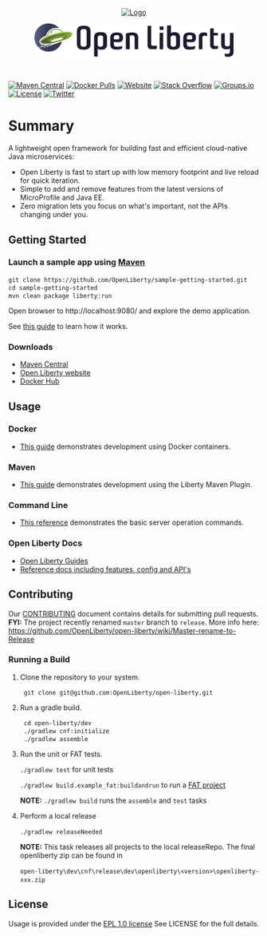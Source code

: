 <!-- PROJECT -->

<p align="center">
  <a href="https://openliberty.io/">
    <img src="https://openliberty.io/img/spaceship.svg" alt="Logo">
  </a>
</p>
<p align="center">
  <a href="https://openliberty.io/">
    <img src="https://github.com/OpenLiberty/open-liberty/blob/release/logos/logo_horizontal_light_navy.png" alt="title" width="400">
  </a>
</p>
<br />


[![Maven Central](https://img.shields.io/maven-central/v/io.openliberty/openliberty-runtime.svg?label=Maven%20Central)](http://search.maven.org/#search%7Cga%7C1%7Cg%3A%22io.openliberty%22%20a%3A%22openliberty-runtime%22)
[![Docker Pulls](https://img.shields.io/docker/pulls/_/open-liberty.svg?color=yellow)](https://hub.docker.com/_/open-liberty)
[![Website](https://img.shields.io/badge/website-live-purple.svg)](https://openliberty.io/)
[![Stack Overflow](https://img.shields.io/badge/find-answers-blue.svg)](https://stackoverflow.com/questions/tagged/open-liberty)
[![Groups.io](https://img.shields.io/badge/ask-groups.io-orange.svg)](https://groups.io/g/openliberty)
[![License](https://img.shields.io/badge/License-EPL%201.0-green.svg)](https://opensource.org/licenses/EPL-1.0)
[![Twitter](https://img.shields.io/twitter/follow/openlibertyio.svg?style=social&label=Follow)](https://twitter.com/OpenLibertyIO)

# Summary
A lightweight open framework for building fast and efficient cloud-native Java microservices:
* Open Liberty is fast to start up with low memory footprint and live reload for quick iteration.
* Simple to add and remove features from the latest versions of MicroProfile and Java EE.
* Zero migration lets you focus on what's important, not the APIs changing under you.

## Getting Started

### Launch a sample app using [Maven](https://maven.apache.org/)
    git clone https://github.com/OpenLiberty/sample-getting-started.git
    cd sample-getting-started
    mvn clean package liberty:run

Open browser to http://localhost:9080/ and explore the demo application.

See [this guide](https://openliberty.io/guides/getting-started.html)  to learn how it works.

### Downloads

* [Maven Central](https://mvnrepository.com/artifact/io.openliberty/openliberty-runtime)
* [Open Liberty website](https://www.openliberty.io/downloads/)
* [Docker Hub](https://hub.docker.com/_/open-liberty)

## Usage


### Docker

* [This guide](https://openliberty.io/guides/docker.html) demonstrates development using Docker containers. 

### Maven

* [This guide](https://openliberty.io/guides/maven-intro.html) demonstrates development using the Liberty Maven Plugin. 

### Command Line

* [This reference](https://openliberty.io/docs/ref/command/) demonstrates the basic server operation commands.


### Open Liberty Docs

* [Open Liberty Guides](https://openliberty.io/guides/)
* [Reference docs including features, config and API's](https://openliberty.io/docs/)


## Contributing

Our [CONTRIBUTING](https://github.com/OpenLiberty/open-liberty/blob/release/CONTRIBUTING.md) document contains details for submitting pull requests.
**FYI:** The project recently renamed `master` branch to `release`.  More info here: https://github.com/OpenLiberty/open-liberty/wiki/Master-rename-to-Release

### Running a Build

1. Clone the repository to your system.

        git clone git@github.com:OpenLiberty/open-liberty.git

2. Run a gradle build.

        cd open-liberty/dev
        ./gradlew cnf:initialize
        ./gradlew assemble
    
3. Run the unit or FAT tests.

    `./gradlew test` for unit tests
    
    `./gradlew build.example_fat:buildandrun` to run a [FAT project](https://github.com/OpenLiberty/open-liberty/wiki/FAT-tests)
   
   **NOTE:** ```./gradlew build``` runs the `assemble` and `test` tasks
   
4. Perform a local release

    ```./gradlew releaseNeeded```
    
    **NOTE:** This task releases all projects to the local releaseRepo.
    The final openliberty zip can be found in
    
    ```open-liberty\dev\cnf\release\dev\openliberty\<version>\openliberty-xxx.zip```

## License

Usage is provided under the [EPL 1.0 license](https://opensource.org/licenses/EPL-1.0) See LICENSE for the full details.

